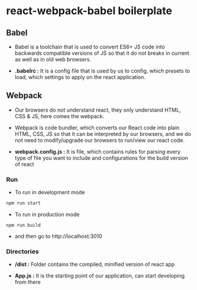 # react-webpack-babel boilerplate

## Babel
* Babel is a toolchain that is used to convert ES6+ JS code into backwards compatible versions of JS so that it do not breaks in current as well as in old web browsers.

* **.babelrc :** It is a config file that is used by us to config, which presets to load, which settings to apply on the react application. 

## Webpack
* Our browsers do not understand react, they only understand HTML, CSS & JS, here comes the webpack.
* Webpack is code bundler, which converts our React code into plain HTML, CSS, JS so that it can be interpreted by our browsers, and we do not need to modify/upgrade our browsers to run/view our react code.

* **webpack.config.js :** It is file, which contains rules for parsing every type of file you want to include and configurations for the build version of react

### Run
* To run in development mode
```sh
npm run start
```

* To run in production mode
```
npm run build
```

* and then go to http://localhost:3010

### Directories
* **/dist :** Folder contains the compiled, minified version of react app

* **App.js :** It is the starting point of our application, can start developing from there